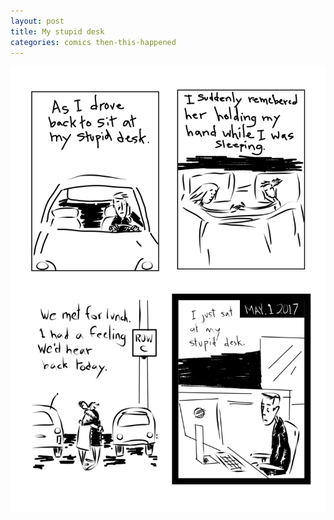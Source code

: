 ```yaml
---
layout: post
title: My stupid desk
categories: comics then-this-happened
---
```

![Stupid desk](/public/images/may-1-2017-comic.png)
